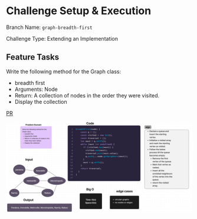 # Challenge Setup & Execution

Branch Name: `graph-breadth-first`

Challenge Type: Extending an Implementation

## Feature Tasks

Write the following method for the Graph class:

- breadth first
- Arguments: Node
- Return: A collection of nodes in the order they were visited.
- Display the collection


[PR](https://github.com/SarahTek/data-structures-and-algorithms-401/pull/91)

![BFS](BreadthFirstSearch.png)
